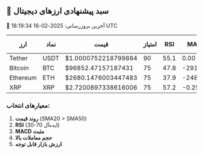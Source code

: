 ## 🚀 سبد پیشنهادی ارزهای دیجیتال
📅 آخرین بروزرسانی: 2025-02-16 18:19:34 UTC

| ارز | نماد | قیمت | امتیاز | RSI | MACD | درصد تخصیص |
|-----|------|-------|--------|-----|------|------------|
| Tether | USDT | $1.0000752218799884 | 90 | 55.1 | 0.00 | 28.57% |
| Bitcoin | BTC | $96852.47157187431 | 75 | 47.8 | -2917.43 | 23.81% |
| Ethereum | ETH | $2680.1476003447483 | 75 | 37.9 | -248.09 | 23.81% |
| XRP | XRP | $2.7200897338616006 | 75 | 57.2 | -0.25 | 23.81% |

### معیارهای انتخاب:
1. **روند قیمت** (SMA20 > SMA50)
2. **RSI** (30-70 ایده‌آل)
3. **MACD مثبت**
4. **حجم معاملات بالا**
5. **ارزش بازار قابل توجه**